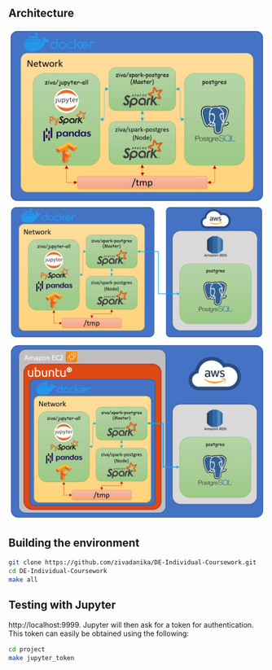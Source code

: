 ## Architecture
![sdfghj](local_architecture.png)
![fghj](remote1_architecture.png)
![jkl](remote2_architecture.png)


## Building the environment

```bash
git clone https://github.com/zivadanika/DE-Individual-Coursework.git
cd DE-Individual-Coursework
make all
```

## Testing with Jupyter

http://localhost:9999. Jupyter will then ask for a token for authentication. This token can easily be obtained using the following:

```bash
cd project
make jupyter_token
```

